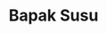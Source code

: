 ---
id: bapaksusu
title: Bapak Susu
url: https://bapaksusu.netlify.app/
thumbnail: https://res.cloudinary.com/wansaleh/image/upload/c_scale,w_600/f_auto/site-v4/projects/bapaksusu.png
tags:
- Food & Beverage
publishedAt: 2019-04-10T00:00:00.000Z
stack:
- React
- Gatsby
description: Bapak Susu is the main distributor of FarmFresh milk in Klang Valley.
defunct: true
---